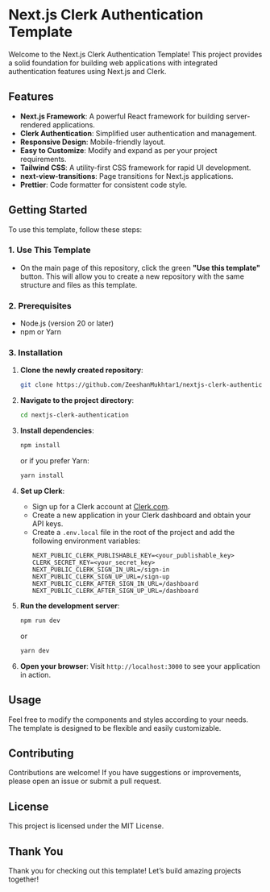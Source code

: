# Next.js Clerk Authentication Template

Welcome to the Next.js Clerk Authentication Template! This project provides a solid foundation for building web applications with integrated authentication features using Next.js and Clerk.

## Features

- **Next.js Framework**: A powerful React framework for building server-rendered applications.
- **Clerk Authentication**: Simplified user authentication and management.
- **Responsive Design**: Mobile-friendly layout.
- **Easy to Customize**: Modify and expand as per your project requirements.
- **Tailwind CSS**: A utility-first CSS framework for rapid UI development.
- **next-view-transitions**: Page transitions for Next.js applications.
- **Prettier**: Code formatter for consistent code style.

## Getting Started

To use this template, follow these steps:

### 1. Use This Template

- On the main page of this repository, click the green **"Use this template"** button. This will allow you to create a new repository with the same structure and files as this template.

### 2. Prerequisites

- Node.js (version 20 or later)
- npm or Yarn

### 3. Installation

1. **Clone the newly created repository**:

   ```bash
   git clone https://github.com/ZeeshanMukhtar1/nextjs-clerk-authentication.git
   ```

2. **Navigate to the project directory**:

   ```bash
   cd nextjs-clerk-authentication
   ```

3. **Install dependencies**:

   ```bash
   npm install
   ```

   or if you prefer Yarn:

   ```bash
   yarn install
   ```

4. **Set up Clerk**:

   - Sign up for a Clerk account at [Clerk.com](https://clerk.com).
   - Create a new application in your Clerk dashboard and obtain your API keys.
   - Create a `.env.local` file in the root of the project and add the following environment variables:
     ```
     NEXT_PUBLIC_CLERK_PUBLISHABLE_KEY=<your_publishable_key>
     CLERK_SECRET_KEY=<your_secret_key>
     NEXT_PUBLIC_CLERK_SIGN_IN_URL=/sign-in
     NEXT_PUBLIC_CLERK_SIGN_UP_URL=/sign-up
     NEXT_PUBLIC_CLERK_AFTER_SIGN_IN_URL=/dashboard
     NEXT_PUBLIC_CLERK_AFTER_SIGN_UP_URL=/dashboard
     ```

5. **Run the development server**:

   ```bash
   npm run dev
   ```

   or

   ```bash
   yarn dev
   ```

6. **Open your browser**:
   Visit `http://localhost:3000` to see your application in action.

## Usage

Feel free to modify the components and styles according to your needs. The template is designed to be flexible and easily customizable.

## Contributing

Contributions are welcome! If you have suggestions or improvements, please open an issue or submit a pull request.

## License

This project is licensed under the MIT License.

## Thank You

Thank you for checking out this template! Let’s build amazing projects together!
